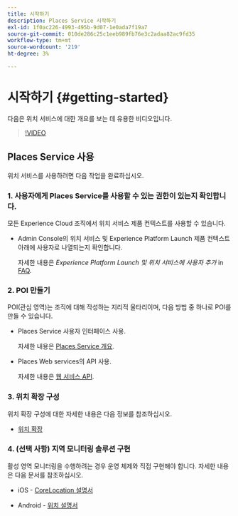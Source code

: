 ```yaml
---
title: 시작하기
description: Places Service 시작하기
exl-id: 1f0ac226-4993-495b-9d07-1e0ada7f19a7
source-git-commit: 010de286c25c1eeb989fb76e3c2adaa82ac9fd35
workflow-type: tm+mt
source-wordcount: '219'
ht-degree: 3%

---
```


# 시작하기 {#getting-started}

다음은 위치 서비스에 대한 개요를 보는 데 유용한 비디오입니다.

<!--
Test of different youtube link for exl
-->

>[!VIDEO](https://video.tv.adobe.com/v/41647)

## Places Service 사용

위치 서비스를 사용하려면 다음 작업을 완료하십시오.

### 1. 사용자에게 Places Service를 사용할 수 있는 권한이 있는지 확인합니다.

모든 Experience Cloud 조직에서 위치 서비스 제품 컨텍스트를 사용할 수 있습니다.

* Admin Console의 위치 서비스 및 Experience Platform Launch 제품 컨텍스트 아래에 사용자로 나열되는지 확인합니다.

   자세한 내용은 *Experience Platform Launch 및 위치 서비스에 사용자 추가* in [FAQ](/help/places-gain-access.md).


### 2. POI 만들기

POI(관심 영역)는 조직에 대해 작성하는 지리적 울타리이며, 다음 방법 중 하나로 POI를 만들 수 있습니다.

* Places Service 사용자 인터페이스 사용.

   자세한 내용은 [Places Service 개요](/help/poi-mgmt-ui/poi-mgmt-ui-overview.md).

* Places Web services의 API 사용.

   자세한 내용은 [웹 서비스 API](/help/web-service-api/places-web-services.md).


### 3. 위치 확장 구성

위치 확장 구성에 대한 자세한 내용은 다음 정보를 참조하십시오.

* [위치 확장](/help/places-ext-aep-sdks/places-extension/places-extension.md)

### 4. (선택 사항) 지역 모니터링 솔루션 구현

활성 영역 모니터링을 수행하려는 경우 운영 체제와 직접 구현해야 합니다. 자세한 내용은 다음 문서를 참조하십시오.

* iOS - [CoreLocation 설명서](https://developer.apple.com/documentation/corelocation/monitoring_the_user_s_proximity_to_geographic_regions)

* Android - [위치 설명서](https://developer.android.com/training/location/geofencing)